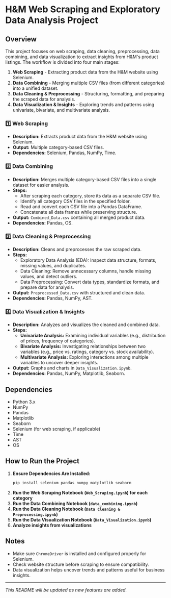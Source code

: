 # H&M Web Scraping and Exploratory Data Analysis Project

## Overview
This project focuses on web scraping, data cleaning, preprocessing, data combining, and data visualization to extract insights from H&M's product listings. The workflow is divided into four main stages:
1. **Web Scraping** - Extracting product data from the H&M website using Selenium.
2. **Data Combining** - Merging multiple CSV files (from different categories) into a unified dataset.
3. **Data Cleaning & Preprocessing** - Structuring, formatting, and preparing the scraped data for analysis.
4. **Data Visualization & Insights** - Exploring trends and patterns using univariate, bivariate, and multivariate analysis.


### 1️⃣ Web Scraping
- **Description:** Extracts product data from the H&M website using Selenium.
- **Output:** Multiple category-based CSV files.
- **Dependencies:** Selenium, Pandas, NumPy, Time.

### 2️⃣ Data Combining
- **Description:** Merges multiple category-based CSV files into a single dataset for easier analysis.
- **Steps:**
  - After scraping each category, store its data as a separate CSV file.
  - Identify all category CSV files in the specified folder.
  - Read and convert each CSV file into a Pandas DataFrame.
  - Concatenate all data frames while preserving structure.
- **Output:** `Combined_Data.csv` containing all merged product data.
- **Dependencies:** Pandas, OS.

### 3️⃣ Data Cleaning & Preprocessing
- **Description:** Cleans and preprocesses the raw scraped data.
- **Steps:**
  - Exploratory Data Analysis (EDA): Inspect data structure, formats, missing values, and duplicates.
  - Data Cleaning: Remove unnecessary columns, handle missing values, and detect outliers.
  - Data Preprocessing: Convert data types, standardize formats, and prepare data for analysis.
- **Output:** `Preprocessed_Data.csv` with structured and clean data.
- **Dependencies:** Pandas, NumPy, AST.


### 4️⃣ Data Visualization & Insights
- **Description:** Analyzes and visualizes the cleaned and combined data.
- **Steps:**
  - **Univariate Analysis:** Examining individual variables (e.g., distribution of prices, frequency of categories).
  - **Bivariate Analysis:** Investigating relationships between two variables (e.g., price vs. ratings, category vs. stock availability).
  - **Multivariate Analysis:** Exploring interactions among multiple variables to uncover deeper insights.
- **Output:** Graphs and charts in `Data_Visualization.ipynb`.
- **Dependencies:** Pandas, NumPy, Matplotlib, Seaborn.

## Dependencies
- Python 3.x
- NumPy
- Pandas
- Matplotlib
- Seaborn
- Selenium (for web scraping, if applicable)
- Time
- AST
- OS

## How to Run the Project
1. **Ensure Dependencies Are Installed:**
   ```bash
   pip install selenium pandas numpy matplotlib seaborn
   ```
2. **Run the Web Scraping Notebook (`Web_Scraping.ipynb`) for each category**
3. **Run the Data Combining Notebook (`data_combining.ipynb`)**
4. **Run the Data Cleaning Notebook (`Data Cleaning & Preprocessing.ipynb`)**
5. **Run the Data Visualization Notebook (`Data_Visualization.ipynb`)**
6. **Analyze insights from visualizations**

## Notes
- Make sure `ChromeDriver` is installed and configured properly for Selenium.
- Check website structure before scraping to ensure compatibility.
- Data visualization helps uncover trends and patterns useful for business insights.

---
*This README will be updated as new features are added.*
